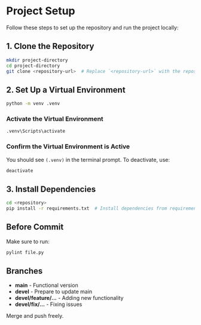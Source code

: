 # Project Setup

Follow these steps to set up the repository and run the project locally:

## 1. Clone the Repository

```sh
mkdir project-directory
cd project-directory
git clone <repository-url>  # Replace `<repository-url>` with the repository URL
```

## 2. Set Up a Virtual Environment

```sh
python -m venv .venv
```

### Activate the Virtual Environment

```sh
.venv\Scripts\activate
```

### Confirm the Virtual Environment is Active

You should see `(.venv)` in the terminal prompt. To deactivate, use:

```sh
deactivate
```

## 3. Install Dependencies

```sh
cd <repository>
pip install -r requirements.txt  # Install dependencies from requirements.txt
```

## Before Commit

Make sure to run:

```sh
pylint file.py
```

## Branches

- **main** - Functional version
- **devel** - Prepare to update main
- **devel/feature/...** - Adding new functionality
- **devel/fix/...** - Fixing issues

Merge and push freely.
